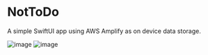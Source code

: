 # NotToDo
A simple SwiftUI app using AWS Amplify as on device data storage.

![image](https://user-images.githubusercontent.com/24807183/108117698-89dbec80-709d-11eb-8dbe-68f8cfc3f441.png)  ![image](https://user-images.githubusercontent.com/24807183/108117777-ac6e0580-709d-11eb-9b27-b31c1cfa962a.png)



